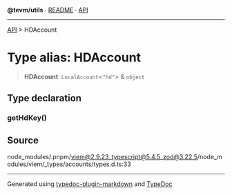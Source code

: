 **@tevm/utils** ∙ [README](../README.md) ∙ [API](../API.md)

***

[API](../API.md) > HDAccount

# Type alias: HDAccount

> **HDAccount**: `LocalAccount`\<`"hd"`\> & `object`

## Type declaration

### getHdKey()

## Source

node\_modules/.pnpm/viem@2.9.23\_typescript@5.4.5\_zod@3.22.5/node\_modules/viem/\_types/accounts/types.d.ts:33

***
Generated using [typedoc-plugin-markdown](https://www.npmjs.com/package/typedoc-plugin-markdown) and [TypeDoc](https://typedoc.org/)

